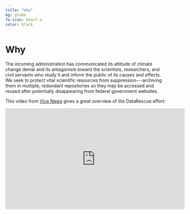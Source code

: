 ```yaml
---
title: "why"
bg: globe
fa-icon: heart-o
color: black  
---
```


# Why

The incoming administration has communicated its attitude of climate change denial and its antagonism toward the scientists, researchers, and civil servants who study it and inform the public of its causes and effects. We seek to protect vital scientific resources from suppression---archiving them in multiple, redundant repositories so they may be accessed and reused after potentially disappearing from federal government websites.

This video from <a href="https://news.vice.com/story/scientists-are-scrambling-to-safeguard-climate-data-from-the-trump-administration">Vice News</a> gives a great overview of the DataRescue effort:

<iframe width='560' height='315' src='https://video.vice.com/en_us/embed/588188a5d670a17f4b6a9fe8' frameBorder='0' scrolling='no' allowfullscreen></iframe>
